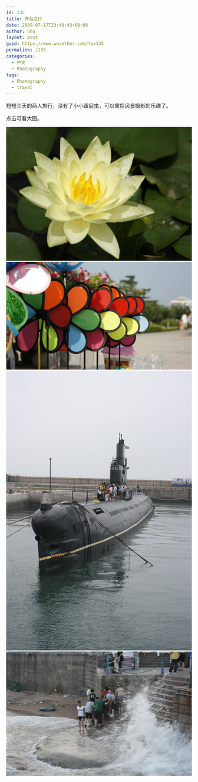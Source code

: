 ```yaml
---
id: 135
title: 青岛之行
date: 2009-07-17T23:40:43+00:00
author: Shu
layout: post
guid: https://www.wavether.com/?p=135
permalink: /135
categories:
  - 中文
  - Photography
tags:
  - Photography
  - travel
---
```

短短三天的两人旅行，没有了小小跟屁虫，可以重拾风景摄影的乐趣了。

点击可看大图。

![烈日下盛开的荷花](/assets/2009/07/img_3972mcs.jpg)
![多彩的风车静候海风](/assets/2009/07/img_4006cs.jpg)
![海军博物馆-退役的解放军潜艇](/assets/2009/07/img_4077s.jpg)
![栈桥戏水的人们-这浪头可不小](/assets/2009/07/img_4070s.jpg)
